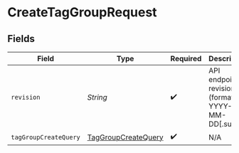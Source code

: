 # CreateTagGroupRequest


## Fields

| Field                                                                 | Type                                                                  | Required                                                              | Description                                                           |
| --------------------------------------------------------------------- | --------------------------------------------------------------------- | --------------------------------------------------------------------- | --------------------------------------------------------------------- |
| `revision`                                                            | *String*                                                              | :heavy_check_mark:                                                    | API endpoint revision (format: YYYY-MM-DD[.suffix])                   |
| `tagGroupCreateQuery`                                                 | [TagGroupCreateQuery](../../models/components/TagGroupCreateQuery.md) | :heavy_check_mark:                                                    | N/A                                                                   |
